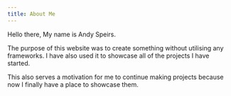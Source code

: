 ```yaml
---
title: About Me
---
```

Hello there, My name is Andy Speirs.

The purpose of this website was to create something without utilising any frameworks. I have also used it to showcase all of the projects I have started.

This also serves a motivation for me to continue making projects because now I finally have a place to showcase them.
